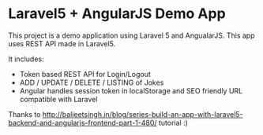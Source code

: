 # Laravel5 + AngularJS Demo App
This project is a demo application using Laravel 5 and AngualarJS. This app uses REST API made in Laravel5.

It includes:
- Token based REST API for Login/Logout
- ADD / UPDATE / DELETE / LISTING of Jokes
- Angular handles session token in localStorage and SEO friendly URL compatible with Laravel

Thanks to http://baljeetsingh.in/blog/series-build-an-app-with-laravel5-backend-and-angularjs-frontend-part-1-480/ tutorial :)
